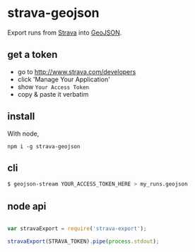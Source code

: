 # strava-geojson

Export runs from [Strava](https://www.strava.com/) into
[GeoJSON](http://geojson.org/).

## get a token

* go to http://www.strava.com/developers
* click 'Manage Your Application'
* show `Your Access Token`
* copy & paste it verbatim

## install

With node,

    npm i -g strava-geojson

## cli

```sh
$ geojson-stream YOUR_ACCESS_TOKEN_HERE > my_runs.geojson
```

## node api

```js

var stravaExport = require('strava-export');

stravaExport(STRAVA_TOKEN).pipe(process.stdout);
```
